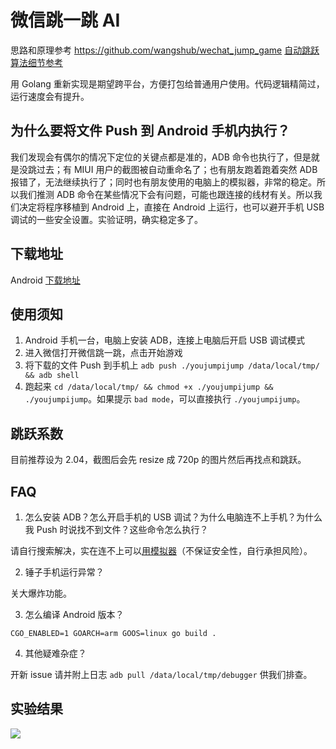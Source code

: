 # 微信跳一跳 AI

思路和原理参考 https://github.com/wangshub/wechat_jump_game [自动跳跃算法细节参考](https://github.com/faceair/wechat_jump_game/blob/master/wechat_jump.py#L50)

用 Golang 重新实现是期望跨平台，方便打包给普通用户使用。代码逻辑精简过，运行速度会有提升。

## 为什么要将文件 Push 到 Android 手机内执行？

我们发现会有偶尔的情况下定位的关键点都是准的，ADB 命令也执行了，但是就是没跳过去；有 MIUI 用户的截图被自动重命名了；也有朋友跑着跑着突然 ADB 报错了，无法继续执行了；同时也有朋友使用的电脑上的模拟器，非常的稳定。所以我们推测 ADB 命令在某些情况下会有问题，可能也跟连接的线材有关。所以我们决定将程序移植到 Android 上，直接在 Android 上运行，也可以避开手机 USB 调试的一些安全设置。实验证明，确实稳定多了。

## 下载地址

Android [下载地址](https://github.com/faceair/youjumpijump/releases/latest)

## 使用须知

1. Android 手机一台，电脑上安装 ADB，连接上电脑后开启 USB 调试模式
2. 进入微信打开微信跳一跳，点击开始游戏
3. 将下载的文件 Push 到手机上 `adb push ./youjumpijump /data/local/tmp/ && adb shell`
4. 跑起来 `cd /data/local/tmp/ && chmod +x ./youjumpijump && ./youjumpijump`。如果提示 `bad mode`，可以直接执行 `./youjumpijump`。

## 跳跃系数

目前推荐设为 2.04，截图后会先 resize 成 720p 的图片然后再找点和跳跃。

## FAQ

1. 怎么安装 ADB？怎么开启手机的 USB 调试？为什么电脑连不上手机？为什么我 Push 时说找不到文件？这些命令怎么执行？

请自行搜索解决，实在连不上可以[用模拟器](https://github.com/wangshub/wechat_jump_game/tree/master/%E6%96%B0%E6%89%8B%E5%B0%8F%E7%99%BD%E8%AF%B7%E4%BD%BF%E7%94%A8%E8%BF%99%E4%B8%AA%E4%BB%A3%E7%A0%81%20%20%E4%B8%8D%E9%9C%80%E8%A6%81%E4%BD%BF%E7%94%A8%E7%9C%9F%E6%9C%BA%E7%9A%84%E4%B8%93%E7%94%A8%E4%BB%A3%E7%A0%81)（不保证安全性，自行承担风险）。

2. 锤子手机运行异常？

关大爆炸功能。

3. 怎么编译 Android 版本？

`CGO_ENABLED=1 GOARCH=arm GOOS=linux go build .`

4. 其他疑难杂症？

开新 issue 请并附上日志 `adb pull /data/local/tmp/debugger` 供我们排查。

## 实验结果

![](http://ww3.sinaimg.cn/large/0060lm7Tly1fmy1dpozipj30k00zkq46.jpg)
